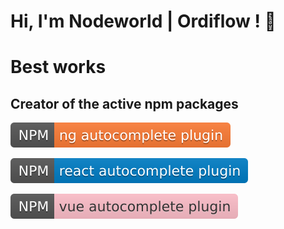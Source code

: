 
# Hi, I'm Nodeworld | Ordiflow ! 👋

# Best works

## Creator of the active npm packages

[![MIT License](https://raw.githubusercontent.com/nodeworld/nodeworld/refs/heads/main/ng-badge.svg)](https://www.npmjs.com/package/ng-autocomplete-plugin)

[![MIT License](https://raw.githubusercontent.com/nodeworld/nodeworld/refs/heads/main/react-badge.svg)](https://www.npmjs.com/package/react-autocomplete-plugin)

[![MIT License](https://raw.githubusercontent.com/nodeworld/nodeworld/refs/heads/main/vue-badge.svg)](https://www.npmjs.com/package/vue-autocomplete-plugin)


